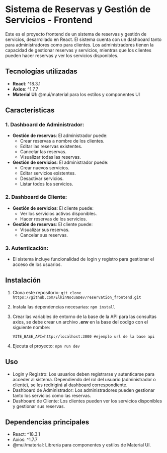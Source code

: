 # Sistema de Reservas y Gestión de Servicios - Frontend

Este es el proyecto frontend de un sistema de reservas y gestión de servicios, desarrollado en React. El sistema cuenta con un dashboard tanto para administradores como para clientes. Los administradores tienen la capacidad de gestionar reservas y servicios, mientras que los clientes pueden hacer reservas y ver los servicios disponibles.

## Tecnologías utilizadas

- **React**: ^18.3.1
- **Axios**: ^1.7.7
- **Material UI**: @mui/material para los estilos y componentes UI

## Características

### 1. **Dashboard de Administrador:**
   - **Gestión de reservas**: El administrador puede:
     - Crear reservas a nombre de los clientes.
     - Editar las reservas existentes.
     - Cancelar las reservas.
     - Visualizar todas las reservas.
   - **Gestión de servicios**: El administrador puede:
     - Crear nuevos servicios.
     - Editar servicios existentes.
     - Desactivar servicios.
     - Listar todos los servicios.

### 2. **Dashboard de Cliente:**
   - **Gestión de servicios**: El cliente puede:
     - Ver los servicios activos disponibles.
     - Hacer reservas de los servicios.
   - **Gestión de reservas**: El cliente puede:
     - Visualizar sus reservas.
     - Cancelar sus reservas.

### 3. **Autenticación**:
   - El sistema incluye funcionalidad de login y registro para gestionar el acceso de los usuarios.

## Instalación

1. Clona este repositorio:
   `git clone https://github.com/ElkinNocuaDev/reservation_frontend.git`

2. Instala las dependencias necesarias:
    `npm install`

3. Crear las variables de entorno de la base de la API para las consultas axios, se debe crear un archivo **.env** en la base del codigo con el siguiente nombre:

    `VITE_BASE_API=http://localhost:3000 #ejemplo url de la base api`

4. Ejecuta el proyecto:
    `npm run dev`

## Uso

  - Login y Registro: Los usuarios deben registrarse y autenticarse para acceder al sistema. Dependiendo del rol del usuario (administrador o cliente), se les redirigirá al dashboard correspondiente.
  - Dashboard de Administrador: Los administradores pueden gestionar tanto los servicios como las reservas.
  - Dashboard de Cliente: Los clientes pueden ver los servicios disponibles y gestionar sus reservas.

## Dependencias principales

  - React: ^18.3.1
  - Axios: ^1.7.7
  - @mui/material: Librería para componentes y estilos de Material UI.
